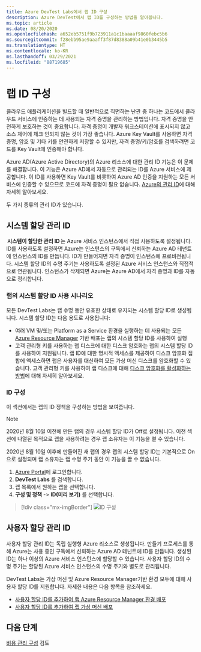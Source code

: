 ```yaml
---
title: Azure DevTest Labs에서 랩 ID 구성
description: Azure DevTest에서 랩 ID를 구성하는 방법을 알아봅니다.
ms.topic: article
ms.date: 08/20/2020
ms.openlocfilehash: a652eb5751f9b723911a1c1baaaaf9860febc5b6
ms.sourcegitcommit: f28ebb95ae9aaaff3f87d8388a09b41e0b3445b5
ms.translationtype: HT
ms.contentlocale: ko-KR
ms.lasthandoff: 03/29/2021
ms.locfileid: "88719685"
---
```

# <a name="configure-a-lab-identity"></a>랩 ID 구성

클라우드 애플리케이션을 빌드할 때 일반적으로 직면하는 난관 중 하나는 코드에서 클라우드 서비스에 인증하는 데 사용되는 자격 증명을 관리하는 방법입니다. 자격 증명을 안전하게 보호하는 것이 중요합니다. 자격 증명이 개발자 워크스테이션에 표시되지 않고 소스 제어에 체크 인되지 않는 것이 가장 좋습니다. Azure Key Vault를 사용하면 자격 증명, 암호 및 기타 키를 안전하게 저장할 수 있지만, 자격 증명/키/암호를 검색하려면 코드를 Key Vault에 인증해야 합니다. 

Azure AD(Azure Active Directory)의 Azure 리소스에 대한 관리 ID 기능은 이 문제를 해결합니다. 이 기능은 Azure AD에서 자동으로 관리되는 ID를 Azure 서비스에 제공합니다. 이 ID를 사용하면 Key Vault를 비롯하여 Azure AD 인증을 지원하는 모든 서비스에 인증할 수 있으므로 코드에 자격 증명이 필요 없습니다. [Azure의 관리 ID](../active-directory/managed-identities-azure-resources/overview.md)에 대해 자세히 알아보세요. 

두 가지 종류의 관리 ID가 있습니다. 

## <a name="system-assigned-managed-identity"></a>시스템 할당 관리 ID  

 **시스템이 할당한 관리 ID** 는 Azure 서비스 인스턴스에서 직접 사용하도록 설정됩니다. ID를 사용하도록 설정하면 Azure는 인스턴스의 구독에서 신뢰하는 Azure AD 테넌트에 인스턴스의 ID를 만듭니다. ID가 만들어지면 자격 증명이 인스턴스에 프로비전됩니다. 시스템 할당 ID의 수명 주기는 사용하도록 설정된 Azure 서비스 인스턴스와 직접적으로 연관됩니다. 인스턴스가 삭제되면 Azure는 Azure AD에서 자격 증명과 ID를 자동으로 정리합니다. 

### <a name="scenarios-for-using-labs-system-assigned-identity"></a>랩의 시스템 할당 ID 사용 시나리오  

모든 DevTest Labs는 랩 수명 동안 유효한 상태로 유지되는 시스템 할당 ID로 생성됩니다. 시스템 할당 ID는 다음 용도로 사용됩니다:  

- 여러 VM 및/또는 Platform as a Service 환경을 실행하는 데 사용되는 모든 [Azure Resource Manager](devtest-lab-create-environment-from-arm.md) 기반 배포는 랩의 시스템 할당 ID를 사용하여 실행  
- 고객 관리형 키를 사용하는 랩 디스크에 대한 디스크 암호화는 랩의 시스템 할당 ID를 사용하여 지원됩니다. 랩 ID에 대한 명시적 액세스를 제공하여 디스크 암호화 집합에 액세스하면 랩은 사용자를 대신하여 모든 가상 머신 디스크를 암호화할 수 있습니다. 고객 관리형 키를 사용하여 랩 디스크에 대해 [디스크 암호화를 활성화하는 방법](encrypt-disks-customer-managed-keys.md)에 대해 자세히 알아보세요.  

### <a name="configure-identity"></a>ID 구성

이 섹션에서는 랩의 ID 정책을 구성하는 방법을 보여줍니다.

> [!NOTE]
> 2020년 8월 10일 이전에 만든 랩의 경우 시스템 할당 ID가 Off로 설정됩니다. 이전 섹션에 나열된 목적으로 랩을 사용하려는 경우 랩 소유자는 이 기능을 켤 수 있습니다.  
>
> 2020년 8월 10일 이후에 만들어진 새 랩의 경우 랩의 시스템 할당 ID는 기본적으로 On으로 설정되며 랩 소유자는 랩 수명 주기 동안 이 기능을 끌 수 없습니다.  

1. [Azure Portal](https://portal.azure.com)에 로그인합니다.
1. **DevTest Labs** 를 검색합니다.
1. 랩 목록에서 원하는 랩을 선택합니다.
1. **구성 및 정책** -> **ID(미리 보기)** 를 선택합니다. 

> [!div class="mx-imgBorder"]
> ![ID 구성](./media/configure-lab-identity/configure-identity.png)

## <a name="user-assigned-managed-identity"></a>사용자 할당 관리 ID  

사용자 할당 관리 ID는 독립 실행형 Azure 리소스로 생성됩니다. 만들기 프로세스를 통해 Azure는 사용 중인 구독에서 신뢰하는 Azure AD 테넌트에 ID를 만듭니다. 생성된 ID는 하나 이상의 Azure 서비스 인스턴스에 할당할 수 있습니다. 사용자 할당 ID의 수명 주기는 할당된 Azure 서비스 인스턴스의 수명 주기와 별도로 관리됩니다. 

DevTest Labs는 가상 머신 및 Azure Resource Manager기반 환경 모두에 대해 사용자 할당 ID를 지원합니다.  자세한 내용은 다음 항목을 참조하세요.

- [사용자 할당 ID를 추가하여 랩 Azure Resource Manager 환경 배포](use-managed-identities-environments.md)
- [사용자 할당 ID를 추가하여 랩 가상 머신 배포](enable-managed-identities-lab-vms.md)

## <a name="next-steps"></a>다음 단계

[비용 관리 구성](devtest-lab-configure-cost-management.md) 검토